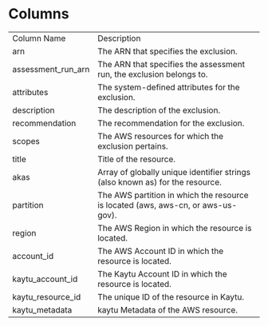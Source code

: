 # Columns  

<table>
	<tr><td>Column Name</td><td>Description</td></tr>
	<tr><td>arn</td><td>The ARN that specifies the exclusion.</td></tr>
	<tr><td>assessment_run_arn</td><td>The ARN that specifies the assessment run, the exclusion belongs to.</td></tr>
	<tr><td>attributes</td><td>The system-defined attributes for the exclusion.</td></tr>
	<tr><td>description</td><td>The description of the exclusion.</td></tr>
	<tr><td>recommendation</td><td>The recommendation for the exclusion.</td></tr>
	<tr><td>scopes</td><td>The AWS resources for which the exclusion pertains.</td></tr>
	<tr><td>title</td><td>Title of the resource.</td></tr>
	<tr><td>akas</td><td>Array of globally unique identifier strings (also known as) for the resource.</td></tr>
	<tr><td>partition</td><td>The AWS partition in which the resource is located (aws, aws-cn, or aws-us-gov).</td></tr>
	<tr><td>region</td><td>The AWS Region in which the resource is located.</td></tr>
	<tr><td>account_id</td><td>The AWS Account ID in which the resource is located.</td></tr>
	<tr><td>kaytu_account_id</td><td>The Kaytu Account ID in which the resource is located.</td></tr>
	<tr><td>kaytu_resource_id</td><td>The unique ID of the resource in Kaytu.</td></tr>
	<tr><td>kaytu_metadata</td><td>kaytu Metadata of the AWS resource.</td></tr>
</table>